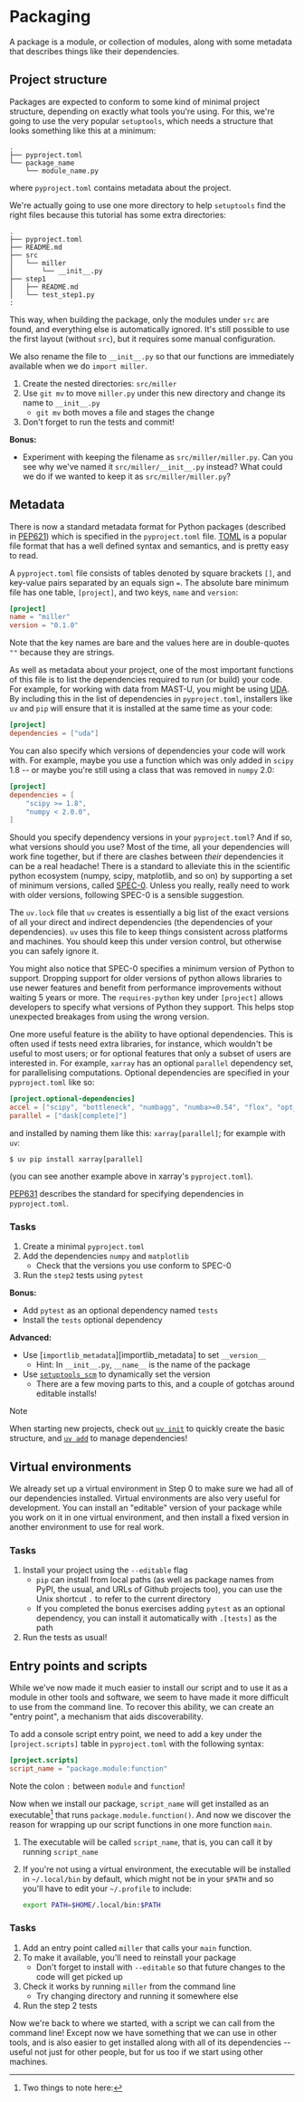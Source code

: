 Packaging
=========

A package is a module, or collection of modules, along with some
metadata that describes things like their dependencies.

Project structure
-----------------

Packages are expected to conform to some kind of minimal project
structure, depending on exactly what tools you're using. For this,
we're going to use the very popular `setuptools`, which needs a
structure that looks something like this at a minimum:

```
.
├── pyproject.toml
└── package_name
    └── module_name.py
```

where `pyproject.toml` contains metadata about the project.

We're actually going to use one more directory to help `setuptools`
find the right files because this tutorial has some extra directories:

```
.
├── pyproject.toml
├── README.md
├── src
│   └── miller
│       └── __init__.py
├── step1
│   ├── README.md
│   └── test_step1.py
:
```

This way, when building the package, only the modules under `src` are
found, and everything else is automatically ignored. It's still
possible to use the first layout (without `src`), but it requires some
manual configuration.

<!-- TODO: README and LICENCE -->
<!-- TODO: Have students use a subdirectory for the project? -->

We also rename the file to `__init__.py` so that our functions are
immediately available when we do `import miller`.

1. Create the nested directories: `src/miller`
2. Use `git mv` to move `miller.py` under this new directory and
   change its name to `__init__.py`
   - `git mv` both moves a file and stages the change
3. Don't forget to run the tests and commit!

**Bonus:**

- Experiment with keeping the filename as `src/miller/miller.py`. Can
  you see why we've named it `src/miller/__init__.py` instead? What
  could we do if we wanted to keep it as `src/miller/miller.py`?

Metadata
--------

There is now a standard metadata format for Python packages (described
in [PEP621][PEP621]) which is specified in the `pyproject.toml`
file. [TOML](https://toml.io/en/) is a popular file format that has a
well defined syntax and semantics, and is pretty easy to read.

A `pyproject.toml` file consists of tables denoted by square brackets
`[]`, and key-value pairs separated by an equals sign `=`. The
absolute bare minimum file has one table, `[project]`, and two keys,
`name` and `version`:

```toml
[project]
name = "miller"
version = "0.1.0"
```

Note that the key names are bare and the values here are in
double-quotes `""` because they are strings.

As well as metadata about your project, one of the most important
functions of this file is to list the dependencies required to run (or
build) your code. For example, for working with data from MAST-U, you
might be using [UDA](https://ukaea.github.io/UDA/). By including this
in the list of dependencies in `pyproject.toml`, installers like `uv`
and `pip` will ensure that it is installed at the same time as your
code:

```toml
[project]
dependencies = ["uda"]
```

You can also specify which versions of dependencies your code will
work with. For example, maybe you use a function which was only added
in `scipy` 1.8 -- or maybe you're still using a class that was removed
in `numpy` 2.0:

```toml
[project]
dependencies = [
    "scipy >= 1.8",
    "numpy < 2.0.0",
]
```

Should you specify dependency versions in your `pyproject.toml`? And
if so, what versions should you use? Most of the time, all your
dependencies will work fine together, but if there are clashes between
_their_ dependencies it can be a real headache! There is a standard to
alleviate this in the scientific python ecosystem (numpy, scipy,
matplotlib, and so on) by supporting a set of minimum versions, called
[SPEC-0](https://scientific-python.org/specs/spec-0000/). Unless you
really, really need to work with older versions, following SPEC-0 is a
sensible suggestion.

The `uv.lock` file that `uv` creates is essentially a big list of the
exact versions of all your direct and indirect dependencies (the
dependencies of your dependencies). `uv` uses this file to keep things
consistent across platforms and machines. You should keep this under
version control, but otherwise you can safely ignore it.

You might also notice that SPEC-0 specifies a minimum version of
Python to support. Dropping support for older versions of python
allows libraries to use newer features and benefit from performance
improvements without waiting 5 years or more. The `requires-python`
key under `[project]` allows developers to specify what versions of
Python they support. This helps stop unexpected breakages from using
the wrong version.

One more useful feature is the ability to have optional
dependencies. This is often used if tests need extra libraries, for
instance, which wouldn't be useful to most users; or for optional
features that only a subset of users are interested in. For example,
`xarray` has an optional `parallel` dependency set, for parallelising
computations. Optional dependencies are specified in your
`pyproject.toml` like so:

```toml
[project.optional-dependencies]
accel = ["scipy", "bottleneck", "numbagg", "numba>=0.54", "flox", "opt_einsum"]
parallel = ["dask[complete]"]
```

and installed by naming them like this: `xarray[parallel]`; for
example with `uv`:

```console
$ uv pip install xarray[parallel]
```

(you can see another example above in xarray's `pyproject.toml`).

[PEP631][PEP631] describes the standard for specifying dependencies in
`pyproject.toml`.

### Tasks

1. Create a minimal `pyproject.toml`
2. Add the dependencies `numpy` and `matplotlib`
   - Check that the versions you use conform to SPEC-0
3. Run the `step2` tests using `pytest`

**Bonus:**

- Add `pytest` as an optional dependency named `tests`
- Install the `tests` optional dependency

**Advanced:**

- Use [`importlib_metadata`][importlib_metadata] to set `__version__`
    - Hint: In `__init__.py`, `__name__` is the name of the package
- Use [`setuptools_scm`][setuptools_scm] to dynamically set the version
    - There are a few moving parts to this, and a couple of gotchas around
      editable installs!

> [!NOTE]
> When starting new projects, check out [`uv
> init`](https://docs.astral.sh/uv/concepts/projects/init/) to quickly
> create the basic structure, and [`uv
> add`](https://docs.astral.sh/uv/concepts/projects/dependencies/#dependency-tables)
> to manage dependencies!

Virtual environments
--------------------

We already set up a virtual environment in Step 0 to make sure we had
all of our dependencies installed. Virtual environments are also very
useful for development. You can install an "editable" version of your
package while you work on it in one virtual environment, and then
install a fixed version in another environment to use for real work.

### Tasks

1. Install your project using the `--editable` flag
   - `pip` can install from local paths (as well as package names from
     PyPI, the usual, and URLs of Github projects too), you can use
     the Unix shortcut `.` to refer to the current directory
   - If you completed the bonus exercises adding `pytest` as an
     optional dependency, you can install it automatically with
     `.[tests]` as the path
2. Run the tests as usual!

Entry points and scripts
------------------------

While we've now made it much easier to install our script and to use
it as a module in other tools and software, we seem to have made it
more difficult to use from the command line. To recover this ability,
we can create an "entry point", a mechanism that aids discoverability.

To add a console script entry point, we need to add a key under the
`[project.scripts]` table in `pyproject.toml` with the following
syntax:

```toml
[project.scripts]
script_name = "package.module:function"
```

Note the colon `:` between `module` and `function`!

Now when we install our package, `script_name` will get installed as
an executable[^1] that runs `package.module.function()`. And now we
discover the reason for wrapping up our script functions in one more
function `main`.

[^1]: Two things to note here:
  1. The executable will be called `script_name`, that is, you can call it by
     running `script_name`
  2. If you're not using a virtual environment, the executable will be installed
     in `~/.local/bin` by default, which might not be in your `$PATH` and so
     you'll have to edit your `~/.profile` to include:

     ```bash
     export PATH=$HOME/.local/bin:$PATH
     ```

### Tasks

1. Add an entry point called `miller` that calls your `main` function.
2. To make it available, you'll need to reinstall your package
   - Don't forget to install with `--editable` so that future changes
     to the code will get picked up
3. Check it works by running `miller` from the command line
   - Try changing directory and running it somewhere else
4. Run the step 2 tests

Now we're back to where we started, with a script we can call from the
command line! Except now we have something that we can use in other
tools, and is also easier to get installed along with all of its
dependencies -- useful not just for other people, but for us too if we
start using other machines.


[PEP621]: https://peps.python.org/pep-0621
[PEP631]: https://peps.python.org/pep-0631
[setuptools_scm]: https://github.com/pypa/setuptools_scm/#pyprojecttoml-usage
